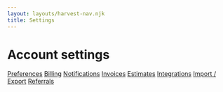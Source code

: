```yaml
---
layout: layouts/harvest-nav.njk
title: Settings
---
```


<main class="narrow">
  <h1>Account settings</h1>

  <div class="tabs mt-24 mb-16">
    <nav>
      <a href="#" class="is-active">Preferences</a>
      <a href="#">Billing</a>
      <a href="#">Notifications</a>
      <a href="#">Invoices</a>
      <a href="#">Estimates</a>
      <a href="#">Integrations</a>
      <a href="#">Import / Export</a>
      <a href="#">Referrals</a>
    </nav>
  </div>

</main>
